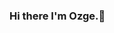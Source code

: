 ### Hi there I'm Ozge.👋

<!--
**ozgeersari/ozgeersari** is a ✨ _special_ ✨ repository because its `README.md` (this file) appears on your GitHub profile.

Here are some ideas to get you started:

- 🔭 I’m currently interested in SQL, Microsoft Access, Orange.
- 🌱 I’m currently learning Java, Phyton, R.
- 📫 LinkedIn Profile: https://www.linkedin.com/in/%C3%B6zge-nur-ersar%C4%B1-727013212
-->
